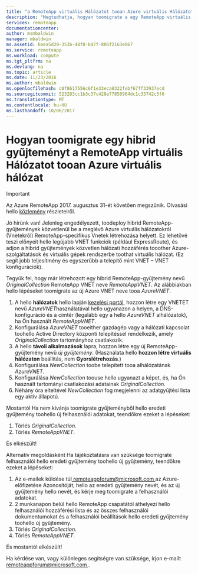 ```yaml
---
title: "a RemoteApp virtuális Hálózatot tooan Azure virtuális Hálózatot a aaaHow toomigrate |} Microsoft Docs"
description: "Megtudhatja, hogyan toomigrate a egy RemoteApp virtuális Hálózatot tooan Azure virtuális hálózat"
services: remoteapp
documentationcenter: 
author: msmbaldwin
manager: mbaldwin
ms.assetid: baea5d29-353b-48f8-b47f-806f2163e067
ms.service: remoteapp
ms.workload: compute
ms.tgt_pltfrm: na
ms.devlang: na
ms.topic: article
ms.date: 11/23/2016
ms.author: mbaldwin
ms.openlocfilehash: c0f8617556c6f1e33eca8322febf67ff33937ecd
ms.sourcegitcommit: 523283cc1b3c37c428e77850964dc1c33742c5f0
ms.translationtype: MT
ms.contentlocale: hu-HU
ms.lasthandoff: 10/06/2017
---
```

# <a name="how-toomigrate-a-hybrid-collection-from-a-remoteapp-vnet-tooan-azure-vnet"></a>Hogyan toomigrate egy hibrid gyűjteményt a RemoteApp virtuális Hálózatot tooan Azure virtuális hálózat
> [!IMPORTANT]
> Az Azure RemoteApp 2017. augusztus 31-ét követően megszűnik. Olvasási hello [közlemény](https://go.microsoft.com/fwlink/?linkid=821148) részleteiről.
> 
> 

Jó hírünk van! Jelenleg engedélyezett, toodeploy hibrid RemoteApp-gyűjtemények közvetlenül be a meglévő Azure virtuális hálózatokról (Vnetekről) RemoteApp-specifikus Vnetek létrehozása helyett. Ez lehetővé teszi előnyeit hello legújabb VNET funkciók (például ExpressRoute), és adjon a hibrid gyűjtemények közvetlen hálózati hozzáférés tooother Azure-szolgáltatások és virtuális gépek rendszerbe toothat virtuális hálózat.  (Ez segít jobb teljesítmény és egyszerűbb a telepítő mint VNET – VNET konfigurációk).

Tegyük fel, hogy már létrehozott egy hibrid RemoteApp-gyűjtemény nevű *OriginalCollection* RemoteApp VNET neve *RemoteAppVNET*. Az alábbiakban hello lépéseket toomigrate az új Azure VNET neve tooa *AzureVNET*.

1. A hello **hálózatok** hello lapján [kezelési portál](http://manage.windowsazure.com/), hozzon létre egy VNETET nevű *AzureVNET*használatával hello ugyanazon a helyen, a DNS-konfiguráció és a címtér (legalább egy a hello *AzureVNET* alhálózatok), ha Ön használt *RemoteAppVNET*.
2. Konfigurálása *AzureVNET* tooeither gazdagép vagy a hálózati kapcsolat toohello Active Directory központi telepítéssel rendelkezik, amely *OriginalCollection* tartományhoz csatlakozik.
3. A hello **távoli alkalmazások** lapra, hozzon létre egy új RemoteApp-gyűjtemény nevű *új gyűjtemény*. (Használata hello **hozzon létre virtuális hálózaton** beállítás, nem **Gyorslétrehozás**.)
4. Konfigurálása *NewCollection* toobe telepített tooa alhálózatának *AzureVNET*.
5. Konfigurálása *NewCollection* toouse hello ugyanazt a képet, és, ha Ön használt tartományi csatlakozási adatainak *OriginalCollection*.
6. Néhány óra elteltével *NewCollection* fog megjelenni az adatgyűjtési lista egy aktív állapotú.

Mostantól Ha nem kívánja toomigrate gyűjteményből hello eredeti gyűjtemény toohello új felhasználói adatokat, teendőkre ezeket a lépéseket:

1. Törlés *OriginalCollection*.
2. Törlés *RemoteAppVNET*.

És elkészült!

Alternatív megoldásként Ha tájékoztatásra van szüksége toomigrate felhasználói hello eredeti gyűjtemény toohello új gyűjtemény, teendőkre ezeket a lépéseket:

1. Az e-mailek küldése túl[ remoteappforum@microsoft.com ](mailto:remoteappforum@microsoft.com?subject=Azure%20RemoteApp%20user%20information%20migration) az Azure-előfizetése Azonosítóját, hello az eredeti gyűjtemény nevét, és az új gyűjtemény hello nevét, és kérje meg toomigrate a felhasználói adatokat.
2. 2 munkanapon belül hello RemoteApp csapatától áthelyezi hello felhasználói hozzáférési lista és az összes felhasználói dokumentumokat és a felhasználói beállítások hello eredeti gyűjtemény toohello új gyűjtemény.
3. Törlés *OriginalCollection*.
4. Törlés *RemoteAppVNET*.

És mostantól elkészült!

Ha kérdése van, vagy különleges segítségre van szüksége, írjon e-mailt [ remoteappforum@microsoft.com ](mailto:remoteappforum@microsoft.com?subject=Azure%20RemoteApp%20VNET%20migration%20help).

